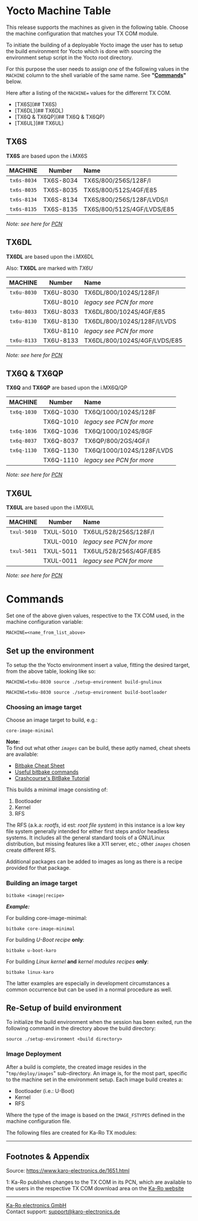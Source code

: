 # Yocto Machine Table
This release supports the machines as given in the following table. Choose the
machine configuration that matches your TX COM module.

To initiate the building of a deployable Yocto image the user has to setup the
build environment for Yocto which is done with sourcing the environment setup
script in the Yocto root directory.

For this purpose the user needs to assign *one* of the following values in
the `MACHINE` column to the shell variable of the same name.
See __"[Commands](#Commands)"__ below.

Here after a listing of the `MACHINE=` values for the differernt TX COM.

* [TX6S](## TX6S)
* [TX6DL](## TX6DL)
* [TX6Q & TX6QP](## TX6Q & TX6QP)
* [TX6UL](## TX6UL)

## TX6S
**TX6S** are based upon the i.MX6S

|   MACHINE   |   Number  |   Name                            |
|:-----------:|:---------:|:----------------------------------|
| `tx6s-8034` | TX6S-8034 | TX6S/800/256S/128F/I              |
| `tx6s-8035` | TX6S-8035 | TX6S/800/512S/4GF/E85             |
| `tx6s-8134` | TX6S-8134 | TX6S/800/256S/128F/LVDS/I         |
| `tx6s-8135` | TX6S-8135 | TX6S/800/512S/4GF/LVDS/E85        |

_Note: see here for [PCN](#pcn)_

## TX6DL
**TX6DL** are based upon the i.MX6DL

Also: **TX6DL** are marked with _TX6U_

|   MACHINE   |  Number   |   Name                            |
|:-----------:|:---------:|:----------------------------------|
| `tx6u-8030` | TX6U-8030 | TX6DL/800/1024S/128F/I            |
|             | TX6U-8010 | *legacy see PCN for more*         |
| `tx6u-8033` | TX6U-8033 | TX6DL/800/1024S/4GF/E85           |
| `tx6u-8130` | TX6U-8130 | TX6DL/800/1024S/128F/I/LVDS       |
|             | TX6U-8110 | *legacy see PCN for more*         |
| `tx6u-8133` | TX6U-8133 | TX6DL/800/1024S/4GF/LVDS/E85      |

_Note: see here for [PCN](#pcn)_


## TX6Q & TX6QP
**TX6Q** and **TX6QP** are based upon the i.MX6Q/QP

|   MACHINE   |  Number   |   Name                            |
|:-----------:|:---------:|:----------------------------------|
| `tx6q-1030` | TX6Q-1030 | TX6Q/1000/1024S/128F              |
|             | TX6Q-1010 | *legacy see PCN for more*         |
| `tx6q-1036` | TX6Q-1036 | TX6Q/1000/1024S/8GF               |
| `tx6q-8037` | TX6Q-8037 | TX6QP/800/2GS/4GF/I               |
| `tx6q-1130` | TX6Q-1130 | TX6Q/1000/1024S/128F/LVDS         |
|             | TX6Q-1110 | *legacy see PCN for more*         |

_Note: see here for [PCN](#pcn)_

## TX6UL
**TX6UL** are based upon the i.MX6UL

|   MACHINE   |  Number   |   Name                            |
|:-----------:|:---------:|:----------------------------------|
| `txul-5010` | TXUL-5010 | TX6UL/528/256S/128F/I             |
|             | TXUL-0010 | *legacy see PCN for more*         |
| `txul-5011` | TXUL-5011 | TX6UL/528/256S/4GF/E85            |
|             | TXUL-0011 | *legacy see PCN for more*         |

_Note: see here for [PCN](#pcn)_

# <a name="Commands">Commands</a>
Set one of the above given values, respective to the TX COM used, in the machine
configuration variable:

`MACHINE=<name_from_list_above>`

## Set up the environment
To setup the the Yocto environment insert a value, fitting the desired target,
from the above table, looking like so:

`MACHINE=tx6u-8030 source ./setup-environment build-gnulinux`

`MACHINE=tx6u-8030 source ./setup-environment build-bootloader`

### Choosing an image target
Choose an image target to build, e.g.:

`core-image-minimal`

**Note:**<br>
To find out what other _`images`_ can be build, these aptly named, cheat sheets
are available:

* [Bitbake Cheat Sheet][3]
* [Useful bitbake commands][4]
* [Crashcourse's BitBake Tutorial][5]

This builds a minimal image consisting of:

1. Bootloader
2. Kernel
3. RFS

The RFS (a.k.a: _rootfs_, id est: _root file system_) in this instance is a
low key file system generally intended for either first steps and/or headless
systems. It includes all the general standard tools of a GNU/Linux
distribution, but missing features like a X11 server, etc.; other _`images`_ chosen
create different RFS.

Additional packages can be added to images as long as there is a recipe
provided for that package.

### Building an image target

`bitbake <image|recipe>`

_**Example:**_

For building core-image-minimal:

`bitbake core-image-minimal`

For building _U-Boot_ _recipe_ **only**:

`bitbake u-boot-karo`

For building _Linux kernel_ **and** _kernel modules_ _recipes_ **only**:

`bitbake linux-karo`

The latter examples are especially in development circumstances a common occurrence
but can be used in a normal procedure as well.


## Re-Setup of build environment
To initialize the build environment when the session has been exited, run the
following command in the directory above the build directory:

`source ./setup-environment <build directory>`

### Image Deployment
After a build is complete, the created image resides in the "`tmp/deploy/images`"
sub-directory. An image is, for the most part, specific to the machine set in
the environment setup. Each image build creates a:

* Bootloader (i.e.: U-Boot)
* Kernel
* RFS

Where the type of the image is based on the `IMAGE_FSTYPES` defined in the
machine configuration file.

The following files are created for Ka-Ro TX modules:

---
## Footnotes & Appendix
Source: <https://www.karo-electronics.de/1651.html>

<a name="pcn">1</a>: Ka-Ro publishes changes to the TX COM in its PCN, which are available to the users in the respective TX COM download area on the [Ka-Ro website][2]

[2]: https://www.karo-electronics.de
[3]: http://elinux.org/Bitbake_Cheat_Sheet
[4]: https://community.nxp.com/docs/DOC-94953
[5]: http://www.crashcourse.ca/wiki/index.php/BitBake_Tutorial

---
[Ka-Ro electronics GmbH](https://www.karo-electronics.de)  
Contact support: support@karo-electronics.de